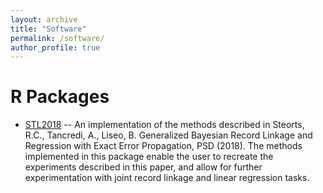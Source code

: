 ```yaml
---
layout: archive
title: "Software"
permalink: /software/
author_profile: true
---
```


# R Packages

* [STL2018](https://github.com/davis-berlind/STL2018) -- An implementation of the methods described in Steorts, R.C., Tancredi, A., Liseo, B. Generalized Bayesian Record Linkage and Regression with Exact Error Propagation, PSD (2018). The methods implemented in this package enable the user to recreate the experiments described in this paper, and allow for further experimentation with joint record linkage and linear regression tasks.